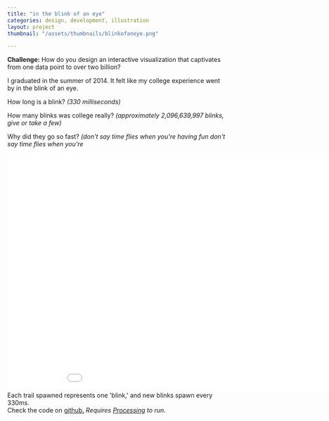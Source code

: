 ```yaml
---
title: "in the blink of an eye"
categories: design, development, illustration
layout: project
thumbnail: "/assets/thumbnails/blinkofaneye.png"

---
```



**Challenge:** How do you design an interactive visualization that captivates from one data point to over two billion?

I graduated in the summer of 2014. It felt like my college experience went by in the blink of an eye.

How long is a blink? _(330 milliseconds)_

How many blinks was college really? _(approximately 2,096,639,997 blinks, give or take a few)_

Why did they go so fast? _(don't say time flies when you're having fun don't say time flies when you're_






<iframe width="960" height="540" src="//www.youtube.com/embed/xxruyBiSb3M?rel=0" frameborder="0" allowfullscreen></iframe>
<br>
Each trail spawned represents one 'blink,' and new blinks spawn every 330ms.



<br>
Check the code on <a href="https://github.com/tjheffner/blink" target="_blank">github.</a>
<i>Requires <a href="http://processing.org/" target="_blank">Processing</a> to run.</i>
